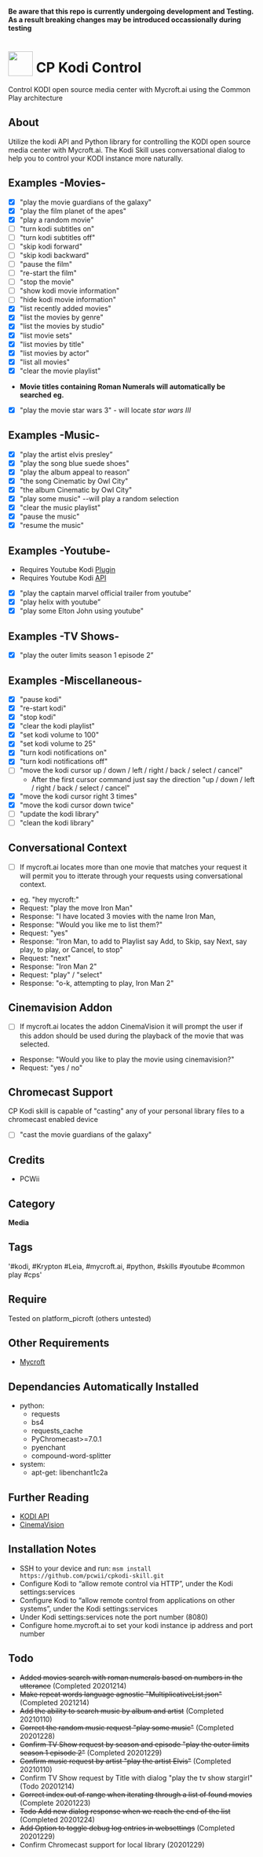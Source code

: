 **Be aware that this repo is currently undergoing development and Testing. As a result breaking changes may be introduced occassionally during testing**
# <img src='https://raw.githack.com/FortAwesome/Font-Awesome/master/svgs/solid/tv.svg' card_color='#40DBB0' width='50' height='50' style='vertical-align:bottom'/> CP Kodi Control
Control KODI open source media center with Mycroft.ai using the Common Play architecture

## About 
Utilize the kodi API and Python library for controlling the KODI open source media center with Mycroft.ai.
The Kodi Skill uses conversational dialog to help you to control your KODI instance more naturally. 

## Examples -Movies-
*[x] "play the movie guardians of the galaxy"
*[x] "play the film planet of the apes"
*[x] "play a random movie"
*[ ] "turn kodi subtitles on"
*[ ] "turn kodi subtitles off"
*[ ] "skip kodi forward"
*[ ] "skip kodi backward"
*[ ] "pause the film"
*[ ] "re-start the film"
*[ ] "stop the movie"
*[ ] "show kodi movie information"
*[ ] "hide kodi movie information"
*[x] "list recently added movies"
*[x] "list the movies by genre"
*[x] "list the movies by studio"
*[x] "list movie sets"
*[x] "list movies by title"
*[x] "list movies by actor"
*[x] "list all movies"
*[x] "clear the movie playlist"
* **Movie titles containing Roman Numerals will automatically be searched**
**eg.** 
*[x] "play the movie star wars 3" - will locate *star wars III* 
## Examples -Music-
*[x] "play the artist elvis presley”
*[x] "play the song blue suede shoes"
*[x] "play the album appeal to reason”
*[x] "the song Cinematic by Owl City"
*[x] "the album Cinematic by Owl City"
*[x] "play some music" --will play a random selection
*[x] "clear the music playlist"
*[x] "pause the music"
*[x] "resume the music"
## Examples -Youtube-
- Requires Youtube Kodi [Plugin](https://github.com/anxdpanic/plugin.video.youtube/releases)
- Requires Youtube Kodi [API](https://github.com/anxdpanic/plugin.video.youtube/wiki/Personal-API-Keys)
*[x] "play the captain marvel official trailer from youtube”
*[x] "play helix with youtube”
*[x] "play some Elton John using youtube"
## Examples -TV Shows-
*[x] "play the outer limits season 1 episode 2”
## Examples -Miscellaneous-
*[x] "pause kodi"
*[x] "re-start kodi"
*[x] "stop kodi"
*[x] "clear the kodi playlist"
*[x] "set kodi volume to 100"
*[x] "set kodi volume to 25"
*[x] "turn kodi notifications on"
*[x] "turn kodi notifications off"
*[ ] "move the kodi cursor up / down / left / right / back / select / cancel"
  - After the first cursor command just say the direction "up / down / left / right / back / select / cancel"
*[x] "move the kodi cursor right 3 times"
*[x] "move the kodi cursor down twice"
*[ ] "update the kodi library"
*[ ] "clean the kodi library"
## Conversational Context
*[ ] If mycroft.ai locates more than one movie that matches your request it will permit you to itterate through your requests
using conversational context.
* eg. "hey mycroft:"
* Request: "play the move Iron Man"
* Response: "I have located 3 movies with the name Iron Man, 
* Response: "Would you like me to list them?"
* Request: "yes"
* Response: "Iron Man, to add to Playlist say Add, to Skip, say Next, say play, to play, or Cancel, to stop"
* Request: "next"
* Response: "Iron Man 2"
* Request: "play" / "select"
* Response: "o-k, attempting to play, Iron Man 2"
## Cinemavision Addon
*[ ] If mycroft.ai locates the addon CinemaVision it will prompt the user if this addon should be used during the 
playback of the movie that was selected.
* Response: "Would you like to play the movie using cinemavision?"
* Request: "yes / no"
## Chromecast Support
CP Kodi skill is capable of "casting" any of your personal library files to a chromecast enabled device
*[ ] "cast the movie guardians of the galaxy"
## Credits 
* PCWii
## Category
**Media**
## Tags
'#kodi, #Krypton #Leia, #mycroft.ai, #python, #skills #youtube #common play #cps'
## Require
Tested on platform_picroft (others untested) 
## Other Requirements
- [Mycroft](https://docs.mycroft.ai/installing.and.running/installation)
## Dependancies **Automatically Installed**
* python:
    - requests
    - bs4
    - requests_cache
    - PyChromecast>=7.0.1
    - pyenchant
    - compound-word-splitter
* system:
    - apt-get: libenchant1c2a
## Further Reading
- [KODI API](https://kodi.wiki/index.php?title=JSON-RPC_API/v8)
- [CinemaVision](https://kodi.wiki/view/Add-on:CinemaVision)
## Installation Notes
- SSH to your device and run: `msm install https://github.com/pcwii/cpkodi-skill.git`
- Configure Kodi to “allow remote control via HTTP”, under the Kodi settings:services
- Configure Kodi to “allow remote control from applications on other systems”, under the Kodi settings:services
- Under Kodi settings:services note the port number (8080)
- Configure home.mycroft.ai to set your kodi instance ip address and port number
## Todo
- ~~Added movies search with roman numerals based on numbers in the utterance~~ (Completed 20201214)
- ~~Make repeat words language agnostic "MultiplicativeList.json"~~ (Completed 2021214)
- ~~Add the ability to search music by album and artist~~ (Completed 20210110)
- ~~Correct the random music request "play some music"~~ (Completed 20201228) 
- ~~Confirm TV Show request by season and episode "play the outer limits season 1 episode 2"~~ (Completed 20201229)
- ~~Confirm music request by artist "play the artist Elvis"~~ (Completed 20210110)
- Confirm TV Show request by Title with dialog "play the tv show stargirl" (Todo 20201214)
- ~~Correct index out of range when iterating through a list of found movies~~ (Complete 20201223)
- ~~Todo Add new dialog response when we reach the end of the list~~ (Completed 20201224)
- ~~Add Option to toggle debug log entries in websettings~~ (Completed 20201229)
- Confirm Chromecast support for local library (20201229)